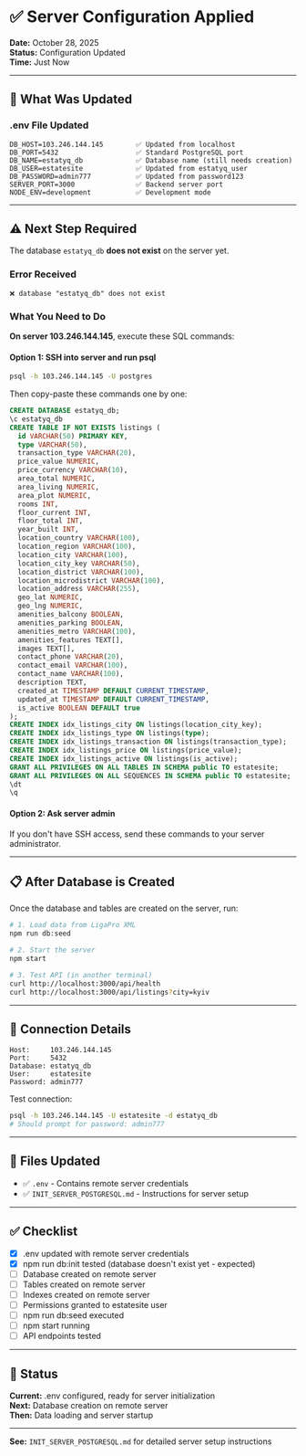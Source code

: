 # ✅ Server Configuration Applied

**Date:** October 28, 2025  
**Status:** Configuration Updated  
**Time:** Just Now

---

## 🎯 What Was Updated

### .env File Updated

```env
DB_HOST=103.246.144.145        ✅ Updated from localhost
DB_PORT=5432                   ✅ Standard PostgreSQL port
DB_NAME=estatyq_db             ✅ Database name (still needs creation)
DB_USER=estatesite             ✅ Updated from estatyq_user
DB_PASSWORD=admin777           ✅ Updated from password123
SERVER_PORT=3000               ✅ Backend server port
NODE_ENV=development           ✅ Development mode
```

---

## ⚠️ Next Step Required

The database `estatyq_db` **does not exist** on the server yet.

### Error Received
```
❌ database "estatyq_db" does not exist
```

### What You Need to Do

**On server 103.246.144.145**, execute these SQL commands:

#### Option 1: SSH into server and run psql

```bash
psql -h 103.246.144.145 -U postgres
```

Then copy-paste these commands one by one:

```sql
CREATE DATABASE estatyq_db;
\c estatyq_db
CREATE TABLE IF NOT EXISTS listings (
  id VARCHAR(50) PRIMARY KEY,
  type VARCHAR(50),
  transaction_type VARCHAR(20),
  price_value NUMERIC,
  price_currency VARCHAR(10),
  area_total NUMERIC,
  area_living NUMERIC,
  area_plot NUMERIC,
  rooms INT,
  floor_current INT,
  floor_total INT,
  year_built INT,
  location_country VARCHAR(100),
  location_region VARCHAR(100),
  location_city VARCHAR(100),
  location_city_key VARCHAR(50),
  location_district VARCHAR(100),
  location_microdistrict VARCHAR(100),
  location_address VARCHAR(255),
  geo_lat NUMERIC,
  geo_lng NUMERIC,
  amenities_balcony BOOLEAN,
  amenities_parking BOOLEAN,
  amenities_metro VARCHAR(100),
  amenities_features TEXT[],
  images TEXT[],
  contact_phone VARCHAR(20),
  contact_email VARCHAR(100),
  contact_name VARCHAR(100),
  description TEXT,
  created_at TIMESTAMP DEFAULT CURRENT_TIMESTAMP,
  updated_at TIMESTAMP DEFAULT CURRENT_TIMESTAMP,
  is_active BOOLEAN DEFAULT true
);
CREATE INDEX idx_listings_city ON listings(location_city_key);
CREATE INDEX idx_listings_type ON listings(type);
CREATE INDEX idx_listings_transaction ON listings(transaction_type);
CREATE INDEX idx_listings_price ON listings(price_value);
CREATE INDEX idx_listings_active ON listings(is_active);
GRANT ALL PRIVILEGES ON ALL TABLES IN SCHEMA public TO estatesite;
GRANT ALL PRIVILEGES ON ALL SEQUENCES IN SCHEMA public TO estatesite;
\dt
\q
```

#### Option 2: Ask server admin

If you don't have SSH access, send these commands to your server administrator.

---

## 📋 After Database is Created

Once the database and tables are created on the server, run:

```bash
# 1. Load data from LigaPro XML
npm run db:seed

# 2. Start the server
npm start

# 3. Test API (in another terminal)
curl http://localhost:3000/api/health
curl http://localhost:3000/api/listings?city=kyiv
```

---

## 🔗 Connection Details

```
Host:     103.246.144.145
Port:     5432
Database: estatyq_db
User:     estatesite
Password: admin777
```

Test connection:
```bash
psql -h 103.246.144.145 -U estatesite -d estatyq_db
# Should prompt for password: admin777
```

---

## 📁 Files Updated

- ✅ `.env` - Contains remote server credentials
- ✅ `INIT_SERVER_POSTGRESQL.md` - Instructions for server setup

---

## ✅ Checklist

- [x] .env updated with remote server credentials
- [x] npm run db:init tested (database doesn't exist yet - expected)
- [ ] Database created on remote server
- [ ] Tables created on remote server
- [ ] Indexes created on remote server
- [ ] Permissions granted to estatesite user
- [ ] npm run db:seed executed
- [ ] npm start running
- [ ] API endpoints tested

---

## 🚀 Status

**Current:** .env configured, ready for server initialization  
**Next:** Database creation on remote server  
**Then:** Data loading and server startup

---

**See:** `INIT_SERVER_POSTGRESQL.md` for detailed server setup instructions
